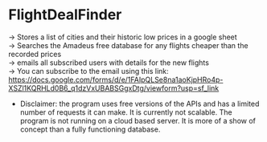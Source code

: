 # FlightDealFinder  

-> Stores a list of cities and their historic low prices in a google sheet  
-> Searches the Amadeus free database for any flights cheaper than the recorded prices  
-> emails all subscribed users with details for the new flights  
-> You can subscribe to the email using this link: https://docs.google.com/forms/d/e/1FAIpQLSe8na1aoKjpHRo4p-XSZl1KQRHLd0B6_q1dzVxUBABSGgxDtg/viewform?usp=sf_link  
  
- Disclaimer: the program uses free versions of the APIs and has a limited number of requests it can make. It is currently not scalable. The program is not running on a cloud based server. It is more of a show of concept than a fully functioning database.
